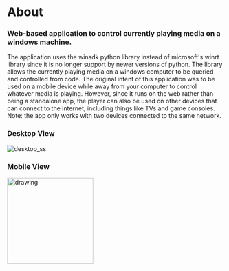 # About

###  Web-based application to control currently playing media on a windows machine. 
The application uses the winsdk python library instead of microsoft's winrt library since it is no longer support by newer versions of python. The library allows the currently playing media on a windows computer to be queried and controlled from code. The original intent of this application was to be used on a mobile device while away from your computer to control whatever media is playing. However, since it runs on the web rather than being a standalone app, the player can also be used on other devices that can connect to the internet, including things like TVs and game consoles. Note: the app only works with two devices connected to the same network. 

### Desktop View
![desktop_ss](https://github.com/arnavgaddam/mediacontrol/assets/108426505/01146aa7-3144-4e94-9b23-39e5c0112fce)


### Mobile View
<img src="https://github.com/arnavgaddam/mediacontrol/assets/108426505/5f19a8b8-c292-4bfd-8992-ac60c8b5cbe4" alt="drawing" width="200"/>

